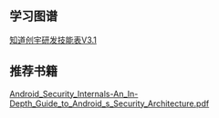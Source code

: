 学习图谱
---
[知道创宇研发技能表V3.1](https://rd.readthedocs.io/index.html)

## 推荐书籍

[Android_Security_Internals-An_In-Depth_Guide_to_Android_s_Security_Architecture.pdf](Android/src/Android_Security_Internals-An_In-Depth_Guide_to_Android_s_Security_Architecture.pdf)



